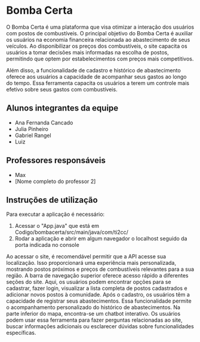 # Bomba Certa

O Bomba Certa é uma plataforma que visa otimizar a interação dos usuários com postos de combustíveis. O principal objetivo do Bomba Certa é auxiliar os usuários na economia financeira relacionada ao abastecimento de seus veículos. Ao disponibilizar os preços dos combustíveis, o site capacita os usuários a tomar decisões mais informadas na escolha de postos, permitindo que optem por estabelecimentos com preços mais competitivos.

Além disso, a funcionalidade de cadastro e histórico de abastecimento oferece aos usuários a capacidade de acompanhar seus gastos ao longo do tempo. Essa ferramenta capacita os usuários a terem um controle mais efetivo sobre seus gastos com combustíveis.

## Alunos integrantes da equipe

* Ana Fernanda Cancado
* Julia Pinheiro 
* Gabriel Rangel
* Luiz

## Professores responsáveis

* Max
* [Nome completo do professor 2]

## Instruções de utilização

Para executar a aplicação é necessário:
1. Acessar o "App.java" que está em Codigo/bombacerta/src/main/java/com/ti2cc/
2. Rodar a aplicação e abrir em algum navegador o localhost seguido da porta indicada no console

Ao acessar o site, é recomendável permitir que a API acesse sua localização. Isso proporcionará uma experiência mais personalizada, mostrando postos próximos e preços de combustíveis relevantes para a sua região. A barra de navegação superior oferece acesso rápido a diferentes seções do site. Aqui, os usuários podem encontrar opções para se cadastrar, fazer login, visualizar a lista completa de postos cadastrados e adicionar novos postos à comunidade. Após o cadastro, os usuários têm a capacidade de registrar seus abastecimentos. Essa funcionalidade permite o acompanhamento personalizado do histórico de abastecimentos. Na parte inferior do mapa, encontra-se um chatbot interativo. Os usuários podem usar essa ferramenta para fazer perguntas relacionadas ao site, buscar informações adicionais ou esclarecer dúvidas sobre funcionalidades específicas.

